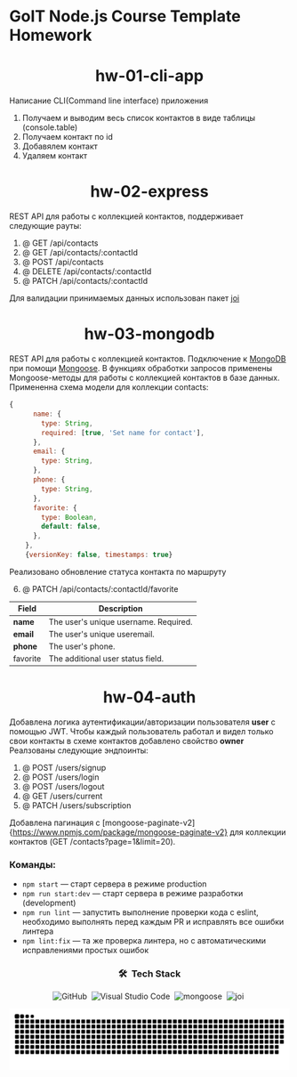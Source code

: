 # GoIT Node.js Course Template Homework

<h1 align="center"> hw-01-cli-app </h1>

Написание CLI(Command line interface) приложения

1. Получаем и выводим весь список контактов в виде таблицы (console.table)
2. Получаем контакт по id
3. Добавялем контакт
4. Удаляем контакт

<h1 align="center"> hw-02-express </h1>

REST API для работы с коллекцией контактов, поддерживает следующие рауты:

1. @ GET /api/contacts
2. @ GET /api/contacts/:contactId
3. @ POST /api/contacts
4. @ DELETE /api/contacts/:contactId
5. @ PATCH /api/contacts/:contactId

Для валидации принимаемых данных использован пакет [joi](https://github.com/sideway/joi)

<h1 align="center"> hw-03-mongodb </h1>

REST API для работы с коллекцией контактов.
Подключение к [MongoDB](https://www.mongodb.com/cloud/atlas) при помощи [Mongoose](https://mongoosejs.com/).
В функциях обработки запросов применены Mongoose-методы для работы с коллекцией контактов в базе данных.
Примененна схема модели для коллекции contacts:

```javascript
{
      name: {
        type: String,
        required: [true, 'Set name for contact'],
      },
      email: {
        type: String,
      },
      phone: {
        type: String,
      },
      favorite: {
        type: Boolean,
        default: false,
      },
    },
    {versionKey: false, timestamps: true}
```

Реализовано обновление статуса контакта по маршруту

6. @ PATCH /api/contacts/:contactId/favorite

| Field     | Description                           |
| --------- | ------------------------------------- |
| **name**  | The user's unique username. Required. |
| **email** | The user's unique useremail.          |
| **phone** | The user's phone.                     |
| favorite  | The additional user status field.     |

<h1 align="center"> hw-04-auth </h1>

Добавлена логика аутентификации/авторизации пользователя **user** с помощью JWT.
Чтобы каждый пользователь работал и видел только свои контакты в схеме контактов добавлено свойство **owner**
Реалзованы следующие эндпоинты:
1. @ POST /users/signup
2. @ POST /users/login
3. @ POST /users/logout
4. @ GET /users/current
5. @ PATCH /users/subscription

Добавлена пагинация с [mongoose-paginate-v2] {https://www.npmjs.com/package/mongoose-paginate-v2} для коллекции контактов (GET /contacts?page=1&limit=20).



### Команды:

- `npm start` &mdash; старт сервера в режиме production
- `npm run start:dev` &mdash; старт сервера в режиме разработки (development)
- `npm run lint` &mdash; запустить выполнение проверки кода с eslint, необходимо выполнять перед каждым PR и исправлять все ошибки линтера
- `npm lint:fix` &mdash; та же проверка линтера, но с автоматическими исправлениями простых ошибок

<h3 align="center"> 🛠 &nbsp;Tech Stack  </h3>

<span align="center">

![GitHub](https://img.shields.io/badge/-GitHub-05122A?style=flat&logo=github)&nbsp;
![Visual Studio Code](https://img.shields.io/badge/-Visual%20Studio%20Code-05122A?style=flat&logo=visual-studio-code&logoColor=007ACC)&nbsp;
![mongoose](https://img.shields.io/badge/-Mongoose-red)&nbsp;
![joi](https://img.shields.io/badge/-joi-green)&nbsp;

![github contribution grid snake animation](https://raw.githubusercontent.com/platane/platane/output/github-contribution-grid-snake.svg)